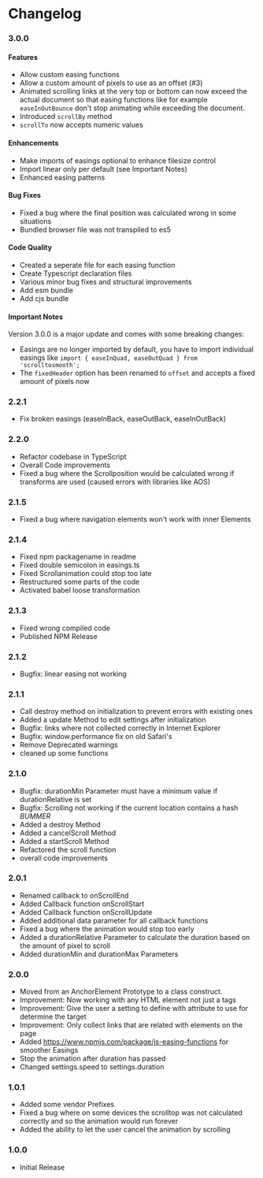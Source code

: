 # Changelog

### 3.0.0

#### Features
- Allow custom easing functions
- Allow a custom amount of pixels to use as an offset (#3)
- Animated scrolling links at the very top or bottom can now exceed the actual document so that easing functions like for example `easeInOutBounce` don't stop animating while exceeding the document.
- Introduced `scrollBy` method
- `scrollTo` now accepts numeric values

#### Enhancements
- Make imports of easings optional to enhance filesize control
- Import linear only per default (see Important Notes)
- Enhanced easing patterns

#### Bug Fixes
- Fixed a bug where the final position was calculated wrong in some situations
- Bundled browser file was not transpiled to es5 

#### Code Quality
- Created a seperate file for each easing function
- Create Typescript declaration files
- Various minor bug fixes and structural improvements
- Add esm bundle
- Add cjs bundle

#### Important Notes
Version 3.0.0 is a major update and comes with some breaking changes:
- Easings are no longer imported by default, you have to import individual easings like `import { easeInQuad, easeOutQuad } from 'scrolltosmooth';`
- The `fixedHeader` option has been renamed to `offset` and accepts a fixed amount of pixels now

### 2.2.1
- Fix broken easings (easeInBack, easeOutBack, easeInOutBack)

### 2.2.0
- Refactor codebase in TypeScript
- Overall Code improvements
- Fixed a bug where the Scrollposition would be calculated wrong if transforms are used (caused errors with libraries like AOS)

### 2.1.5
- Fixed a bug where navigation elements won't work with inner Elements

### 2.1.4
- Fixed npm packagename in readme
- Fixed double semicolon in easings.ts
- Fixed Scrollanimation could stop too late
- Restructured some parts of the code
- Activated babel loose transformation

### 2.1.3
- Fixed wrong compiled code
- Published NPM Release

### 2.1.2
- Bugfix: linear easing not working

### 2.1.1
- Call destroy method on initialization to prevent errors with existing ones
- Added a update Method to edit settings after initialization
- Bugfix: links where not collected correctly in Internet Explorer
- Bugfix: window.performance fix on old Safari's
- Remove Deprecated warnings
- cleaned up some functions

### 2.1.0
- Bugfix: durationMin Parameter must have a minimum value if durationRelative is set
- Bugfix: Scrolling not working if the current location contains a hash *BUMMER*
- Added a destroy Method
- Added a cancelScroll Method
- Added a startScroll Method
- Refactored the scroll function
- overall code improvements

### 2.0.1
- Renamed callback to onScrollEnd
- Added Callback function onScrollStart
- Added Callback function onScrollUpdate
- Added additional data parameter for all callback functions
- Fixed a bug where the animation would stop too early
- Added a durationRelative Parameter to calculate the duration based on the amount of pixel to scroll
- Added durationMin and durationMax Parameters

### 2.0.0
- Moved from an AnchorElement Prototype to a class construct.
- Improvement: Now working with any HTML element not just a tags
- Improvement: Give the user a setting to define with attribute to use for determine the target
- Improvement: Only collect links that are related with elements on the page
- Added https://www.npmjs.com/package/js-easing-functions for smoother Easings
- Stop the animation after duration has passed
- Changed settings.speed to settings.duration

### 1.0.1
- Added some vendor Prefixes
- Fixed a bug where on some devices the scrolltop was not calculated correctly and so the animation would run forever
- Added the ability to let the user cancel the animation by scrolling

### 1.0.0
- Initial Release